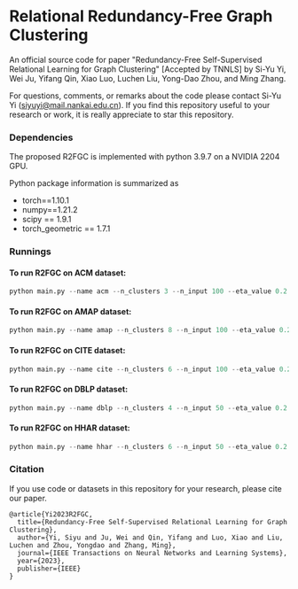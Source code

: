 # Relational Redundancy-Free Graph Clustering


An official source code for paper "Redundancy-Free Self-Supervised Relational Learning for Graph Clustering" [Accepted by TNNLS] 
by Si-Yu Yi, Wei Ju, Yifang Qin, Xiao Luo, Luchen Liu, Yong-Dao Zhou, and Ming Zhang.

For questions, comments, or remarks about the code please contact Si-Yu Yi (siyuyi@mail.nankai.edu.cn). If you find this repository useful to your research or work, it is really appreciate to star this repository.


### Dependencies

The proposed R2FGC is implemented with python 3.9.7 on a NVIDIA 2204 GPU. 

Python package information is summarized as

- torch==1.10.1
- numpy==1.21.2
- scipy == 1.9.1
- torch_geometric == 1.7.1



### Runnings

#### To run R2FGC on ACM dataset: 
```python
python main.py --name acm --n_clusters 3 --n_input 100 --eta_value 0.2 --kappa_value 10 --epsilon_value 5e3 --lr 5e-5 --sample 256 --topk 8 --epochs 600
```

#### To run R2FGC on AMAP dataset: 
```python
python main.py --name amap --n_clusters 8 --n_input 100 --eta_value 0.2 --kappa_value 10 --epsilon_value 5e3 --lr 1e-3 --sample 256 --topk 8 --epochs 300
```

#### To run R2FGC on CITE dataset: 
```python
python main.py --name cite --n_clusters 6 --n_input 100 --eta_value 0.2 --kappa_value 10 --epsilon_value 5e3 --lr 1e-3 --sample 256 --topk 6 --epochs 600
```

#### To run R2FGC on DBLP dataset: 
```python
python main.py --name dblp --n_clusters 4 --n_input 50 --eta_value 0.2 --kappa_value 10 --epsilon_value 5e3 --lr 1e-4 --sample 256 --topk 128 --epochs 300
```

#### To run R2FGC on HHAR dataset: 
```python
python main.py --name hhar --n_clusters 6 --n_input 50 --eta_value 0.2 --kappa_value 10 --epsilon_value 5e3 --lr 1e-3 --sample 256 --topk 8 --epochs 300
```



### Citation

If you use code or datasets in this repository for your research, please cite our paper.

```
@article{Yi2023R2FGC,
  title={Redundancy-Free Self-Supervised Relational Learning for Graph Clustering},
  author={Yi, Siyu and Ju, Wei and Qin, Yifang and Luo, Xiao and Liu, Luchen and Zhou, Yongdao and Zhang, Ming},
  journal={IEEE Transactions on Neural Networks and Learning Systems},
  year={2023},
  publisher={IEEE}
}
```
